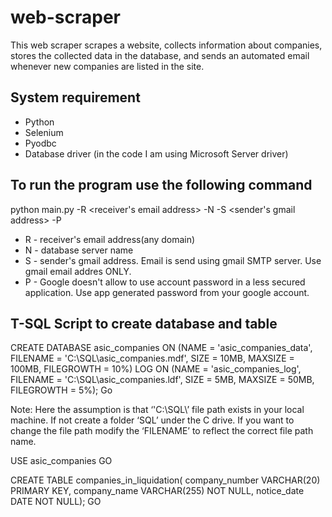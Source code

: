 # web-scraper
This web scraper scrapes a website, collects information about companies, stores the collected data in the database, and sends an automated email whenever new companies are listed in the site.

System requirement
----------------------
- Python
- Selenium
- Pyodbc
- Database driver (in the code I am using Microsoft Server driver)

To run the program use the following command
------------------------------------------------
python main.py -R <receiver's email address> -N <server name> -S <sender's gmail address> -P <app generated password>

- R - receiver's email address(any domain)
- N - database server name
- S - sender's gmail address. Email is send using gmail SMTP server. Use gmail email addres ONLY.
- P - Google doesn't allow to use account password in a less secured application. Use app generated password from your google account.

T-SQL Script to create database and table
----------------------------------------------------
CREATE DATABASE asic_companies
ON (NAME = 'asic_companies_data',
     FILENAME = 'C:\SQL\asic_companies.mdf',
     SIZE = 10MB,
     MAXSIZE = 100MB,
     FILEGROWTH = 10%)
LOG ON (NAME = 'asic_companies_log',
     FILENAME = 'C:\SQL\asic_companies.ldf',
     SIZE = 5MB,
     MAXSIZE = 50MB,
     FILEGROWTH = 5%);
Go

Note: Here the assumption is that ‘'C:\SQL\’ file path exists in your local machine. If not create a folder ‘SQL’ under the C drive. If you want to change the file path modify the ‘FILENAME’ to reflect the correct file path name.

USE asic_companies
GO

CREATE TABLE companies_in_liquidation(
        company_number VARCHAR(20) PRIMARY KEY,
        company_name VARCHAR(255) NOT NULL,
notice_date DATE NOT NULL);
GO  
